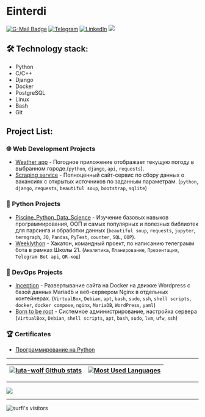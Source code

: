 # Einterdi

[![G-Mail Badge](https://img.shields.io/badge/Gmail-D14836?style=for-the-badge&logo=gmail&logoColor=white)](mailto:denis.skrynnikov.job@gmail.com)
[![Telegram](https://img.shields.io/badge/Telegram-2CA5E0?style=for-the-badge&logo=telegram&logoColor=white)](https://t.me/d_skrynnikov)
[![LinkedIn](https://img.shields.io/badge/linkedin-%230077B5.svg?style=for-the-badge&logo=linkedin&logoColor=white)](https://www.linkedin.com/in/denis-skrynnikov-2262921a4)
<a href="https://profile.intra.42.fr/users/einterdi"><img src="https://img.shields.io/badge/intra-000000?style=for-the-badge&logo=42" /></a>
## 🛠 Technology stack:
- Python
- C/C++
- Django
- Docker 
- PostgreSQL
- Linux
- Bash
- Git

## Project List:
### 🌐 Web Development Projects
- [Weather app](https://github.com/luta-wolf/weather_app) - Погодное приложение отображает текущую погоду в выбранном городе.(`python`, `django`, `api`, `requests`).
- [Scraping service](https://github.com/luta-wolf/scraping_service) - Полноценный сайт-сервис по сбору данных о вакансиях с открытых источников по заданным параметрам. (`python`, `django`, `requests`, `beautiful soup`, `bootstrap`, `sqlite`)

### 🐍 Python Projects
- [Piscine_Python_Data_Science](https://github.com/luta-wolf/Piscine_Python_Data_Science) - Изучение базовых навыков программирования, ООП и самых популярных и полезных библиотек для парсинга и обработки данных (`beautiful soup`, `requests`, `jupyter`, `termgraph`, `JQ`, `Pandas`, `PyTest`, `counter`, `SQL`, `OOP`).
- [Weeklython](https://github.com/luta-wolf/Weeklython) - Хакатон, командный проект, по написанию телеграмм бота  в рамках Школы 21. (`Аналитика`, `Планирование`, `Презентация`, `Telegram Bot api`, `QR-код`)
### 🌟 DevOps Projects
- [Inсeption](https://github.com/luta-wolf/inception) - Развертывание сайта на Docker на движке Wordpress с базой данных Mariadb и веб-сервером Nginx в отдельных контейнерах. (`VirtualBox`, `Debian`, `apt`, `bash`, `sudo`, `ssh`, `shell scripts`, `docker`, `docker compose`, `nginx`, `MariaDB`, `WordPress`, `yaml`)
- [Born to be root](https://github.com/luta-wolf/Born2beRoot) - Cистемное администрирование, настройка сервера (`VirtualBox`, `Debian`,  `shell scripts`, `apt`, `bash`, `sudo`, `lvm`, `ufw`, `ssh`)
### 🏆 Certificates
- [Программирование на Python](https://stepik.org/cert/1591439)

____
|[![luta-wolf Github stats](https://github-readme-stats.vercel.app/api?username=luta-wolf&count_private=true&show_icons=true&hide=contribs,issues&hide_border=true)](https://github.com/luta-wolf?tab=repositories) | [![Most Used Languages](https://github-readme-stats.vercel.app/api/top-langs/?username=luta-wolf&layout=compact&hide_border=true)](https://github.com/luta-wolf?tab=repositories) |
|---|---|
____
[//]: # ([![Typing SVG]&#40;https://readme-typing-svg.herokuapp.com?color=%BA55D3&lines=Welcome+to+luta-wolf!&#41;]&#40;https://git.io/typing-svg&#41;)

![](https://github-profile-summary-cards.vercel.app/api/cards/profile-details?username=luta-wolf&theme=dracula)

[//]: # ([![GitHub Streak]&#40;https://github-readme-streak-stats.herokuapp.com/?user=luta-wolf&theme=radical&#41;]&#40;https://git.io/streak-stats&#41;)

[//]: # ([![Top Langs]&#40;https://github-readme-stats.vercel.app/api/top-langs/?username=Sluta-wolf&layout=compact&#41;]&#40;https://github.com/anuraghazra/github-readme-stats&#41;)
____
<img alt="surfi's visitors" src="https://komarev.com/ghpvc/?username=luta-wolf&color=blue&style=flat&label=visitors" />
